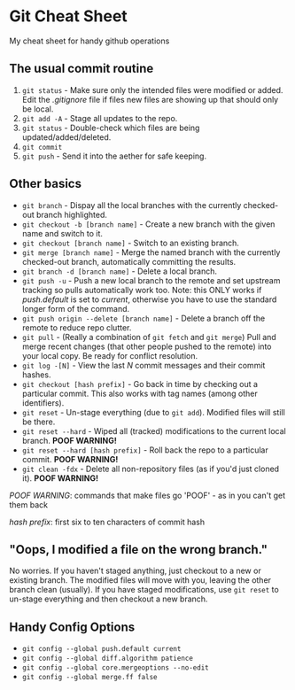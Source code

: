 # Git Cheat Sheet
My cheat sheet for handy github operations

## The usual commit routine
1. `git status` - Make sure only the intended files were modified or added. Edit the *.gitignore* file if files new files are showing up that should only be local. 
2. `git add -A` - Stage all updates to the repo. 
3. `git status` - Double-check which files are being updated/added/deleted. 
4. `git commit` 
5. `git push` - Send it into the aether for safe keeping. 

## Other basics
* `git branch` - Dispay all the local branches with the currently checked-out branch highlighted. 
* `git checkout -b [branch name]` - Create a new branch with the given name and switch to it. 
* `git checkout [branch name]` - Switch to an existing branch.
* `git merge [branch name]` - Merge the named branch with the currently checked-out branch, automatically committing the results. 
* `git branch -d [branch name]` - Delete a local branch. 
* `git push -u` - Push a new local branch to the remote and set upstream tracking so pulls automatically work too. Note: this ONLY works if *push.default* is set to *current*, otherwise you have to use the standard longer form of the command.  
* `git push origin --delete [branch name]` - Delete a branch off the remote to reduce repo clutter. 
* `git pull` - (Really a combination of `git fetch` and `git merge`) Pull and merge recent changes (that other people pushed to the remote) into your local copy. Be ready for conflict resolution. 
* `git log -[N]` - View the last *N* commit messages and their commit hashes. 
* `git checkout [hash prefix]` - Go back in time by checking out a particular commit. This also works with tag names (among other identifiers). 
* `git reset` - Un-stage everything (due to `git add`). Modified files will still be there. 
* `git reset --hard` - Wiped all (tracked) modifications to the current local branch. **POOF WARNING!** 
* `git reset --hard [hash prefix]` - Roll back the repo to a particular commit. **POOF WARNING!** 
* `git clean -fdx` - Delete all non-repository files (as if you'd just cloned it). **POOF WARNING!** 

*POOF WARNING*: commands that make files go 'POOF' - as in you can't get them back

*hash prefix*: first six to ten characters of commit hash

## "Oops, I modified a file on the wrong branch."
No worries. If you haven't staged anything, just checkout to a new or existing branch. 
The modified files will move with you, leaving the other branch clean (usually). If you
have staged modifications, use `git reset` to un-stage everything and then checkout a new branch. 

## Handy Config Options
* `git config --global push.default current` 
* `git config --global diff.algorithm patience` 
* `git config --global core.mergeoptions --no-edit`
* `git config --global merge.ff false`

